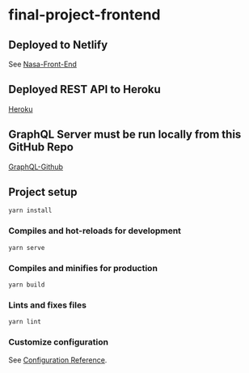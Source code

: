 # final-project-frontend

## Deployed to Netlify 
See [Nasa-Front-End](https://adoring-dijkstra-a85e55.netlify.app/)

## Deployed REST API to Heroku
[Heroku]( https://desolate-citadel-64807.herokuapp.com/)

## GraphQL Server must be run locally from this GitHub Repo

[GraphQL-Github](https://github.com/Maurina/FinalGraphQLProject)

## Project setup
```
yarn install
```

### Compiles and hot-reloads for development
```
yarn serve
```

### Compiles and minifies for production
```
yarn build
```

### Lints and fixes files
```
yarn lint
```

### Customize configuration
See [Configuration Reference](https://cli.vuejs.org/config/).
